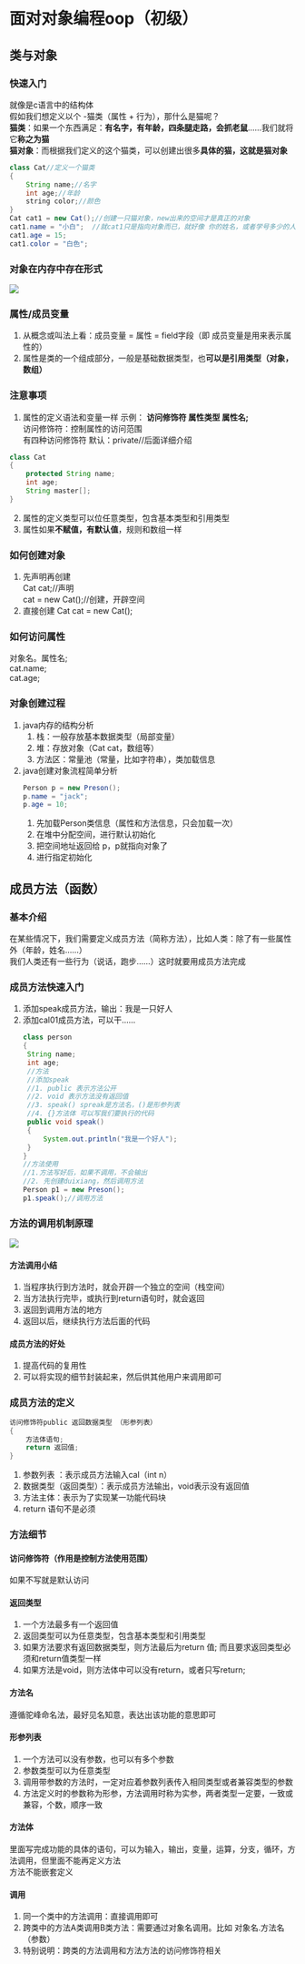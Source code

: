 # 面对对象编程oop（初级）
## 类与对象
### 快速入门
就像是c语言中的结构体  
假如我们想定义以个 -猫类（属性 + 行为），那什么是猫呢？  
**猫类**：如果一个东西满足：**有名字，有年龄，四条腿走路，会抓老鼠**……我们就将它**称之为猫**  
**猫对象**：而根据我们定义的这个猫类，可以创建出很多**具体的猫，这就是猫对象**  
```java
class Cat//定义一个猫类
{
    String name;//名字
    int age;//年龄
    string color;//颜色
}
Cat cat1 = new Cat();//创建一只猫对象，new出来的空间才是真正的对象
cat1.name = "小白";  //就cat1只是指向对象而已，就好像 你的姓名，或者学号多少的人，其实都指的是你自己，你自己才是对象
cat1.age = 15;
cat1.color = "白色";
```
### 对象在内存中存在形式
![](../%E5%AF%B9%E8%B1%A1%E5%AD%98%E5%9C%A8%E5%BD%A2%E5%BC%8F.png)
### 属性/成员变量
1. 从概念或叫法上看：成员变量 = 属性 = field字段（即 成员变量是用来表示属性的）
2. 属性是类的一个组成部分，一般是基础数据类型，也**可以是引用类型（对象，数组）**
### 注意事项
1. 属性的定义语法和变量一样 示例： **访问修饰符 属性类型 属性名;**  
访问修饰符：控制属性的访问范围  
有四种访问修饰符 默认：private//后面详细介绍  
```java
class Cat
{
    protected String name;
    int age;
    String master[]; 
}
```
2. 属性的定义类型可以位任意类型，包含基本类型和引用类型
2. 属性如果**不赋值，有默认值**，规则和数组一样
### 如何创建对象
1. 先声明再创建  
   Cat cat;//声明  
   cat = new Cat();//创建，开辟空间  
2. 直接创建
   Cat cat = new Cat();  
### 如何访问属性
对象名。属性名;  
cat.name;  
cat.age;  
### 对象创建过程
1. java内存的结构分析
   1. 栈：一般存放基本数据类型（局部变量）
   2. 堆：存放对象（Cat cat，数组等）
   3. 方法区：常量池（常量，比如字符串），类加载信息
2. java创建对象流程简单分析
   ```java
   Person p = new Preson();
   p.name = "jack";
   p.age = 10;
   ```
   1. 先加载Person类信息（属性和方法信息，只会加载一次）
   2. 在堆中分配空间，进行默认初始化
   3. 把空间地址返回给 p，p就指向对象了
   4. 进行指定初始化

## 成员方法（函数）
### 基本介绍  
在某些情况下，我们需要定义成员方法（简称方法），比如人类：除了有一些属性外（年龄，姓名……）<br>我们人类还有一些行为（说话，跑步……）这时就要用成员方法完成
### 成员方法快速入门
1. 添加speak成员方法，输出：我是一只好人
2. 添加cal01成员方法，可以干……
   ```java
   class person
   {
    String name;
    int age;
    //方法
    //添加speak
    //1. public 表示方法公开
    //2. void 表示方法没有返回值
    //3. speak() spreak是方法名，()是形参列表
    //4. {}方法体 可以写我们要执行的代码
    public void speak()
    {
        System.out.println("我是一个好人");
    }
   }
   //方法使用
   //1.方法写好后，如果不调用，不会输出
   //2. 先创建duixiang，然后调用方法
   Person p1 = new Preson();
   p1.speak();//调用方法
   ```
### 方法的调用机制原理
![](../%E6%96%B9%E6%B3%95%E8%B0%83%E7%94%A8.png)
#### 方法调用小结  
1. 当程序执行到方法时，就会开辟一个独立的空间（栈空间）
2. 当方法执行完毕，或执行到return语句时，就会返回
3. 返回到调用方法的地方
4. 返回以后，继续执行方法后面的代码
#### 成员方法的好处
1. 提高代码的复用性
2. 可以将实现的细节封装起来，然后供其他用户来调用即可
### 成员方法的定义
```java  
访问修饰符public 返回数据类型 （形参列表）
{
    方法体语句;
    return 返回值;
}
```
1. 参数列表 ：表示成员方法输入cal（int n）
2. 数据类型（返回类型）：表示成员方法输出，void表示没有返回值
3. 方法主体：表示为了实现某一功能代码块
4. return 语句不是必须
### 方法细节
#### 访问修饰符（作用是控制方法使用范围）  
   如果不写就是默认访问
#### 返回类型
   1. 一个方法最多有一个返回值
   2. 返回类型可以为任意类型，包含基本类型和引用类型
   3. 如果方法要求有返回数据类型，则方法最后为return 值; 而且要求返回类型必须和return值类型一样
   4. 如果方法是void，则方法体中可以没有return，或者只写return;
#### 方法名
遵循驼峰命名法，最好见名知意，表达出该功能的意思即可
#### 形参列表
1.  一个方法可以没有参数，也可以有多个参数
2.  参数类型可以为任意类型
3.  调用带参数的方法时，一定对应着参数列表传入相同类型或者兼容类型的参数
4.  方法定义时的参数称为形参，方法调用时称为实参，两者类型一定要，一致或兼容，个数，顺序一致
#### 方法体
里面写完成功能的具体的语句，可以为输入，输出，变量，运算，分支，循环，方法调用，但里面不能再定义方法  
方法不能嵌套定义
#### 调用
1. 同一个类中的方法调用：直接调用即可
2. 跨类中的方法A类调用B类方法：需要通过对象名调用。比如 对象名.方法名（参数）
3. 特别说明：跨类的方法调用和方法方法的访问修饰符相关